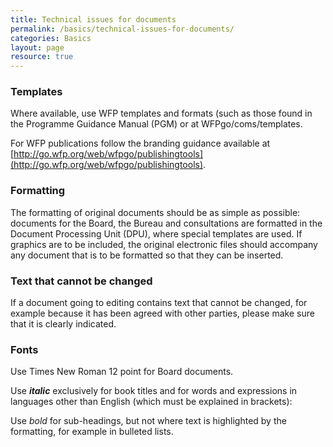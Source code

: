 ```yaml
---
title: Technical issues for documents
permalink: /basics/technical-issues-for-documents/
categories: Basics
layout: page
resource: true
---
```


### Templates
Where available, use WFP templates and formats (such as those found in the Programme Guidance Manual (PGM) or at WFPgo/coms/templates.

For WFP publications follow the branding guidance available at [http://go.wfp.org/web/wfpgo/publishingtools](http://go.wfp.org/web/wfpgo/publishingtools).

### Formatting
The formatting of original documents should be as simple as possible: documents for the Board, the Bureau and consultations are formatted in the Document Processing Unit (DPU), where special templates are used. If graphics are to be included, the original electronic files should accompany any document that is to be formatted so that they can be inserted.

### Text that cannot be changed
If a document going to editing contains text that cannot be changed, for example because it has been agreed with other parties, please make sure that it is clearly indicated.

### Fonts
Use Times New Roman 12 point for Board documents.


Use __*italic*__ exclusively for book titles and for words and expressions in languages other than English (which must be explained in brackets):

Use *bold* for sub-headings, but not where text is highlighted by the formatting, for example in bulleted lists.